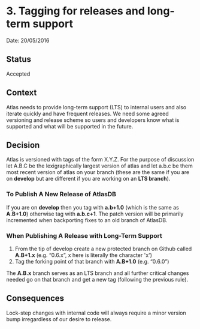 # 3. Tagging for releases and long-term support

Date: 20/05/2016

## Status

Accepted

## Context

Atlas needs to provide long-term support (LTS) to internal users and also iterate quickly and have frequent releases.  We need some agreed versioning and release scheme so users and developers know what is supported and what will be supported in the future.

## Decision

Atlas is versioned with tags of the form X.Y.Z.  For the purpose of discussion let A.B.C be the lexigraphically largest version of atlas and let a.b.c be them most recent version of atlas on your branch (these are the same if you are on **develop** but are different if you are working on an **LTS branch**).

### To Publish A New Release of AtlasDB

If you are on **develop** then you tag with **a.b+1.0** (which is the same as **A.B+1.0**) otherwise tag with **a.b.c+1**.  The patch version will be primarily incremented when backporting fixes to an old branch of AtlasDB.  

### When Publishing A Release with Long-Term Support

1. From the tip of develop create a new protected branch on Github called **A.B+1.x** (e.g. “0.6.x”, x here is literally the character 'x')
2. Tag the forking point of that branch with **A.B+1.0** (e.g. “0.6.0”)

The **A.B.x** branch serves as an LTS branch and all further critical changes needed go on that branch and get a new tag (following the previous rule).

## Consequences

Lock-step changes with internal code will always require a minor version bump irregardless of our desire to release.
